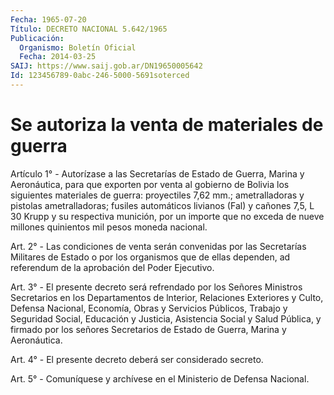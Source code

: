 ```yaml
---
Fecha: 1965-07-20
Título: DECRETO NACIONAL 5.642/1965
Publicación:
  Organismo: Boletín Oficial
  Fecha: 2014-03-25
SAIJ: https://www.saij.gob.ar/DN19650005642
Id: 123456789-0abc-246-5000-5691soterced
---
```

# Se autoriza la venta de materiales de guerra

<a id="1"></a>
Artículo 1° - Autorízase a las Secretarías de Estado de Guerra, Marina y Aeronáutica, para que exporten por venta al gobierno de Bolivia los siguientes materiales de guerra: proyectiles 7,62 mm.; ametralladoras y pistolas ametralladoras; fusiles automáticos livianos (Fal) y cañones 7,5, L 30 Krupp y su respectiva munición, por un importe que no exceda de nueve millones quinientos mil pesos moneda nacional.

<a id="2"></a>
Art. 2° - Las condiciones de venta serán convenidas por las Secretarías Militares de Estado o por los organismos que de ellas dependen, ad referendum de la aprobación del Poder Ejecutivo.

<a id="3"></a>
Art. 3° - El presente decreto será refrendado por los Señores Ministros Secretarios en los Departamentos de lnterior, Relaciones Exteriores y Culto, Defensa Nacional, Economía, Obras y Servicios Públicos, Trabajo y Seguridad Social, Educación y Justicia, Asistencia Social y Salud Pública, y firmado por los señores Secretarios de Estado de Guerra, Marina y Aeronáutica.

<a id="4"></a>
Art. 4° - El presente decreto deberá ser considerado secreto.

<a id="5"></a>
Art. 5° - Comuníquese y archívese en el Ministerio de Defensa Nacional.
